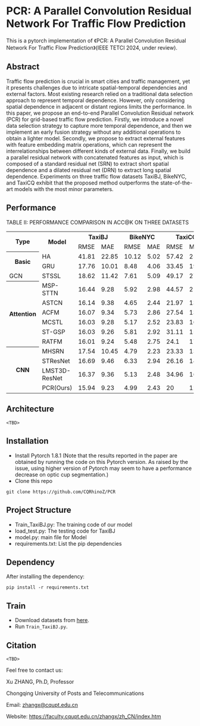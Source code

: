 # PCR: A Parallel Convolution Residual Network For Traffic Flow Prediction

This is a pytorch implementation of 《PCR: A Parallel Convolution Residual Network For Traffic Flow Prediction》(IEEE TETCI 2024, under review). 


## Abstract

Traffic flow prediction is crucial in smart cities and traffic management, yet it presents challenges due to intricate spatial-temporal dependencies and external factors. Most existing research relied on a traditional data selection approach to represent temporal dependence. However, only considering spatial dependence in adjacent or distant regions limits the performance. In this paper, we propose an end-to-end Parallel Convolution Residual network (PCR) for grid-based traffic flow prediction. Firstly, we introduce a novel data selection strategy to capture more temporal dependence, and then we implement an early fusion strategy without any additional operations to obtain a lighter model. Secondly, we propose to extract external features with feature embedding matrix operations, which can represent the interrelationships between different kinds of external data. Finally, we build a parallel residual network with concatenated features as input, which is composed of a standard residual net (SRN) to extract short spatial dependence and a dilated residual net (DRN) to extract long spatial dependence. Experiments on three traffic flow datasets TaxiBJ, BikeNYC, and TaxiCQ exhibit that the proposed method outperforms the state-of-the-art models with the most minor parameters.

## Performance
TABLE II: PERFORMANCE COMPARISON IN ACC@K ON THREE DATASETS
<table style="width:100%;">
  <tr>
    <th rowspan="2">Type</th>
    <th rowspan="2">Model</th>
    <th colspan="2">TaxiBJ</th>
    <th colspan="2">BikeNYC</th>
    <th colspan="2">TaxiCQ</th>
  </tr>
  <tr>
    <td>RMSE</td>
    <td>MAE</td>
    <td>RMSE</td>
    <td>MAE</td>
    <td>RMSE</td>
    <td>MAE</td>
  </tr>
  <tr>
    <th rowspan="2">Basic</td>
    <td>HA</td>
    <td>41.81</td>
    <td>22.85</td>
    <td>10.12</td>
    <td>5.02</td>
    <td>57.42</td>
    <td>25.42</td>
  </tr>
  <tr>
    <td>GRU</td>
    <td>17.76</td>
    <td>10.01</td>
    <td>8.48</td>
    <td>4.06 </td>
    <td>33.45</td>
    <td>19.16</td>
  </tr>
  <tr>
    <td>GCN</td>
    <td>STSSL</td>
    <td>18.62</td>
    <td>11.42</td>
    <td>7.61</td>
    <td>5.09</td>
    <td>49.17</td>
    <td>27.9</td>
  </tr>
  <tr>
    <th rowspan="6">Attention</td>
    <td>MSP-STTN</td>
    <td>16.44</td>
    <td>9.28</td>
    <td>5.92</td>
    <td>2.98</td>
    <td>44.57</td>
    <td>21.04</td>
  </tr>
  <tr>
    <td>ASTCN</td>
    <td>16.14</td>
    <td>9.38</td>
    <td>4.65</td>
    <td>2.44</td>
    <td>21.97</td>
    <td>13.46</td>
  </tr>
  <tr>
    <td>ACFM</td>
    <td>16.07</td>
    <td>9.34</td>
    <td>5.73</td>
    <td>2.86</td>
    <td>27.54</td>
    <td>13.79</td>
  </tr>
  <tr>
    <td>MCSTL</td>
    <td>16.03</td>
    <td>9.28</td>
    <td>5.17</td>
    <td>2.52</td>
    <td>23.83</td>
    <td>16.47</td>
  </tr>
  <tr>
    <td>ST-GSP</td>
    <td>16.03</td>
    <td>9.26</td>
    <td>5.81</td>
    <td>2.92</td>
    <td>31.11</td>
    <td>15.4</td>
  </tr>
  <tr>
    <td>RATFM</td>
    <td>16.01</td>
    <td>9.24</td>
    <td>5.48</td>
    <td>2.75</td>
    <td>24.1</td>
    <td>17.62</td>
  </tr>
  <tr>
    <th  rowspan="4">CNN</td>
    <td>MHSRN</td>
    <td>17.54</td>
    <td>10.45</td>
    <td>4.79</td>
    <td>2.23</td>
    <td>23.33</td>
    <td>13.91</td>
  </tr>
  <tr>
    <td>STResNet</td>
    <td>16.69</td>
    <td>9.46</td>
    <td>6.33</td>
    <td>2.94</td>
    <td>26.16</td>
    <td>14.97</td>
  </tr>
  <tr>
    <td>LMST3D-ResNet</td>
    <td>16.37</td>
    <td>9.36</td>
    <td>5.13</td>
    <td>2.48</td>
    <td>34.96</td>
    <td>16.53</td>
  </tr>
  <tr>
    <td>PCR(Ours)</td>
    <td>15.94</td>
    <td>9.23</td>
    <td>4.99</td>
    <td>2.43</td>
    <td>20</td>
    <td>12.21</td>
  </tr>
</table>


## Architecture

```
<TBD>
```

## Installation

- Install Pytorch 1.8.1 (Note that the results reported in the paper are obtained by running the code on this Pytorch version. As raised by the issue, using higher version of Pytorch may seem to have a performance decrease on optic cup segmentation.)
- Clone this repo

```
git clone https://github.com/CQRhinoZ/PCR
```

## Project Structure

- Train_TaxiBJ.py: The training code of our model
- load_test.py: The testing code for TaxiBJ
- model.py: main file for Model
- requirements.txt: List the pip dependencies

## Dependency

After installing the dependency:

    pip install -r requirements.txt

## Train

- Download datasets from [here](https://drive.google.com/drive/folders/1sbVO27r6zWedQ_UyruiXOYDjbdKWsBSj?usp=drive_link).
- Run `Train_TaxiBJ.py`.
  

## Citation

```
<TBD>
```

Feel free to contact us:

Xu ZHANG, Ph.D, Professor

Chongqing University of Posts and Telecommunications

Email: zhangx@cqupt.edu.cn

Website: https://faculty.cqupt.edu.cn/zhangx/zh_CN/index.htm
